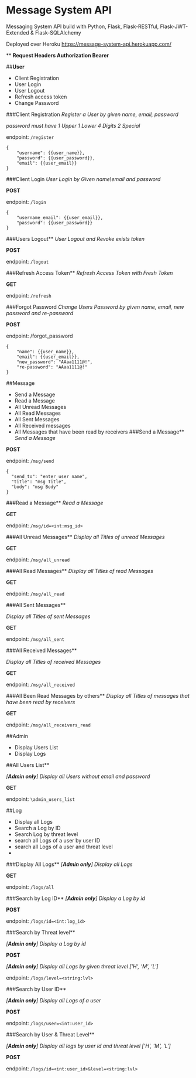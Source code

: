 # Message System API

Messaging System API
build with Python, Flask, Flask-RESTful,
Flask-JWT-Extended & Flask-SQLAlchemy

Deployed over Heroku
https://message-system-api.herokuapp.com/



** __Request Headers
Authorization
Bearer__

##__User__
- Client Registration
- User Login 
- User Logout 
- Refresh access token
- Change Password




###Client Registration
_Register a User by given name, email, password_

_password must have 1 Upper 1 Lower 4 Digits 2 Special_

endpoint: `/register`

````
{
    "username": {{user_name}},
    "password": {{user_password}},
    "email": {{user_email}}
}
````

###Client Login
_User Login by Given name\email and password_

__POST__

endpoint: `/login`

````
{
    "username_email": {{user_email}},
    "password": {{user_password}}
}
````


###Users Logout**
_User Logout and Revoke exists token_

__POST__

endpoint: `/logout`


###Refresh Access Token**
_Refresh Access Token with Fresh Token_

__GET__

endpoint: `/refresh`


###Forgot Password
_Change Users Password by given name, email, new password and re-password_

__POST__

endpoint: /forgot_password

````
{
    "name": {{user_name}},
    "email": {{user_email}},
    "new_password": "AAaa1111@!",
    "re-password": "AAaa1111@!"
}
````

##Message
- Send a Message
- Read a Message
- All Unread Messages
- All Read Messages
- All Sent Messages
- All Received messages
- All Messages that have been read by receivers
###Send a Message**
_Send a Message_

__POST__

endpoint: `/msg/send`
````
{
  "send_to": "enter user name",
  "title": "msg Title",
  "body": "msg Body"
}
````

###Read a Message**
_Read a Message_

__GET__

endpoint: `/msg/id=<int:msg_id>`

###All Unread Messages**
_Display all Titles of unread Messages_

__GET__

endpoint: `/msg/all_unread`

###All Read Messages**
_Display all Titles of read Messages_

__GET__

endpoint: `/msg/all_read`

###All Sent Messages**

_Display all Titles of sent Messages_

__GET__

endpoint: `/msg/all_sent`

###All Received Messages**

_Display all Titles of received Messages_

__GET__

endpoint: `/msg/all_received`

###All Been Read Messages by others**
_Display all Titles of messages that have been read by receivers_

__GET__

endpoint: `/msg/all_receivers_read`

##Admin
- Display Users List
- Display Logs

##All Users List**

_[__Admin only__] Display all Users without email and password_

__GET__

endpoint: `\admin_users_list`

##Log
- Display all Logs
- Search a Log by ID
- Search Log by threat level
- search all Logs of a user by user ID
- search all Logs of a user and threat level
- 

###Display All Logs**
_[__Admin only__] Display all Logs_

__GET__

endpoint: `/logs/all`


###Search by Log ID**
_[__Admin only__] Display a Log by id_

__POST__

endpoint: `/logs/id=<int:log_id>`

###Search by Threat level**

_[__Admin only__] Display a Log by id_

__POST__

_[__Admin only__] Display all Logs by given threat level ['H', 'M', 'L']_

endpoint: `/logs/level=<string:lvl>`

###Search by User ID**

_[__Admin only__] Display all Logs of a user_

__POST__


endpoint: `/logs/user=<int:user_id>`


###Search by User & Threat Level**

_[__Admin only__] Display all logs by user id and threat level ['H', 'M', 'L']_

__POST__

endpoint: `/logs/id=<int:user_id>&level=<string:lvl>`

